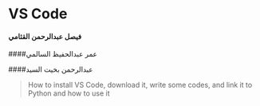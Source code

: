 # VS Code
#### فيصل عبدالرحمن القثامي
####عمر عبدالحفيظ السالمي

####عبدالرحمن بخيت السيد
> How to install VS Code, download it, write some codes, and link it to Python and how to use it
